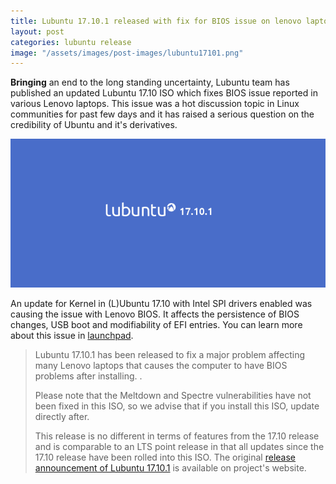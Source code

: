 ```yaml
---
title: Lubuntu 17.10.1 released with fix for BIOS issue on lenovo laptops
layout: post
categories: lubuntu release
image: "/assets/images/post-images/lubuntu17101.png"
---
```


**Bringing** an end to the long standing uncertainty, Lubuntu team has published an updated Lubuntu 17.10 ISO which fixes BIOS issue reported in various Lenovo laptops. This issue was a hot discussion topic in Linux communities for past few days and it has raised a serious question on the credibility of Ubuntu and it's derivatives.

![Lubuntu 17.10.1 banner](/assets/images/post-images/lubuntu17101.png)

An update for Kernel in (L)Ubuntu 17.10 with Intel SPI drivers enabled was causing the issue with Lenovo BIOS. It affects the persistence of BIOS changes, USB boot and modifiability of EFI entries. You can learn more about this issue in [launchpad](https://bugs.launchpad.net/ubuntu/+source/linux/+bug/1734147).

> Lubuntu 17.10.1 has been released to fix a major problem affecting many Lenovo laptops that causes the computer to have BIOS problems after installing. .
> 
> Please note that the Meltdown and Spectre vulnerabilities have not been fixed in this ISO, so we advise that if you install this ISO, update directly after.
> 
> This release is no different in terms of features from the 17.10 release and is comparable to an LTS point release in that all updates since the 17.10 release have been rolled into this ISO.
The original [release announcement of Lubuntu 17.10.1](http://lubuntu.me/lubuntu-artful-atque-vale-released/) is available on project's website.